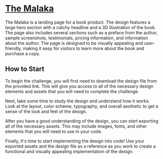 # [The Malaka](https://codedesign.dev/challenge/the-malaka)

The Malaka is a landing page for a book product. The design features a large hero section with a catchy headline and a 3D illustration of the book. The page also includes several sections such as a preface from the author, sample screenshots, testimonials, pricing information, and information about the author. The page is designed to be visually appealing and user-friendly, making it easy for visitors to learn more about the book and purchase a copy.

## How to Start

To begin the challenge, you will first need to download the design file from the provided link. This will give you access to all of the necessary design elements and assets that you will need to complete the challenge.

Next, take some time to study the design and understand how it works. Look at the layout, color scheme, typography, and overall aesthetic to get a sense of the look and feel of the design.

After you have a good understanding of the design, you can start exporting all of the necessary assets. This may include images, fonts, and other elements that you will need to use in your code.

Finally, it's time to start implementing the design into code! Use your exported assets and the design file as a reference as you work to create a functional and visually appealing implementation of the design.
